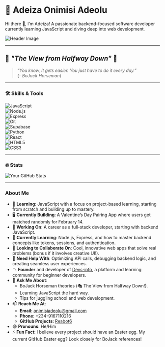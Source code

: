 # 🌟 Adeiza Onimisi Adeolu

Hi there 👋, I’m Adeiza! A passionate backend-focused software developer currently learning JavaScript and diving deep into web development.

![Header Image](https://substackcdn.com/image/fetch/f_auto,q_auto:good,fl_progressive:steep/https%3A%2F%2Fbucketeer-e05bbc84-baa3-437e-9518-adb32be77984.s3.amazonaws.com%2Fpublic%2Fimages%2F6cb070be-99c5-482d-b8d4-30100f7921cf_875x508.png)

---

## 🎩 *"The View from Halfway Down"* 🌌

> *“You know, it gets easier. You just have to do it every day.”*  
(*- BoJack Horseman*)

---

### 🛠️ Skills & Tools
![JavaScript](https://img.shields.io/badge/-JavaScript-black?style=flat-square&logo=javascript)  
![Node.js](https://img.shields.io/badge/-Node.js-green?style=flat-square&logo=node.js)  
![Express](https://img.shields.io/badge/-Express.js-grey?style=flat-square&logo=express)  
![Git](https://img.shields.io/badge/-Git-orange?style=flat-square&logo=git)  
![Supabase](https://img.shields.io/badge/-Supabase-lightgreen?style=flat-square&logo=supabase)  
![Python](https://img.shields.io/badge/-Python-blue?style=flat-square&logo=python)  
![React](https://img.shields.io/badge/-React-blue?style=flat-square&logo=react)  
![HTML5](https://img.shields.io/badge/-HTML5-orange?style=flat-square&logo=html5)  
![CSS3](https://img.shields.io/badge/-CSS3-blue?style=flat-square&logo=css3)

---

### 🔥 Stats
![Your GitHub Stats](https://github-readme-stats.vercel.app/api?username=Reabot6&show_icons=true&theme=dark)

---

### About Me
- 🌟 **Learning**: JavaScript with a focus on project-based learning, starting from scratch and building up to mastery.
- 🖥️ **Currently Building**: A Valentine’s Day Pairing App where users get matched randomly for February 14.
- 🔭 **Working On**: A career as a full-stack developer, starting with backend JavaScript.
- 🌱 **Currently Learning**: Node.js, Express, and how to master backend concepts like tokens, sessions, and authentication.
- 👯 **Looking to Collaborate On**: Cool, innovative web apps that solve real problems (bonus if it involves creative UI!).
- 🤔 **Need Help With**: Optimizing API calls, debugging backend logic, and creating seamless user experiences.
- 〽️ **Founder** and developer of [Devs-info](https://devs-info.netlify.app), a platform and learning community for beginner developers.  
- 💬 **Ask Me About**:
  - BoJack Horseman theories (🎭 The View from Halfway Down!).
  - Learning JavaScript the hard way.
  - Tips for juggling school and web development.
- 📫 **Reach Me At**:
  - **Email**: onimisiadeolu@gmail.com
  - **Phone**: +234-9167110216
  - **GitHub Projects**: [Reabot6](https://github.com/Reabot6)
- 😄 **Pronouns**: He/Him
- ⚡ **Fun Fact**: I believe every project should have an Easter egg. My current GitHub Easter egg? Look closely for BoJack references!
